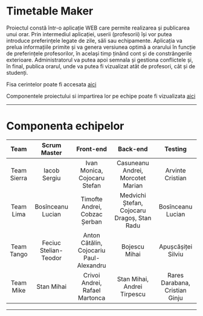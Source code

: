 # Timetable Maker
Proiectul constă într-o aplicație WEB care permite realizarea și publicarea unui orar. Prin intermediul aplicației, userii (profesorii) își vor putea introduce preferințele legate de zile, săli sau echipamente. Aplicația va prelua informațiile primite și va genera versiunea optimă a orarului în funcție de preferințele profesorilor, în același timp ținând cont și de constrângerile exterioare. Administratorul va putea apoi semnala și gestiona conflictele și, în final, publica orarul, unde va putea fi vizualizat atât de profesori, cât și de studenți.

Fisa cerintelor poate fi accesata [aici](https://docs.google.com/document/d/1YdpxclPJ6u3HxfGSokueA2jh0oI5LPKv_7d9kzqp1uk/edit)

Componentele proiectului si impartirea lor pe echipe poate fi vizualizata [aici](https://docs.google.com/document/d/13AV82hXUW_kpKJIyGdARmgYIxzTPEWqspqSEqiB_1Tk/edit?usp=sharing)

***

# Componenta echipelor

| Team | Scrum Master | Front-end | Back-end | Testing |
| :--: | :----------: | :-------: | :------: | :-----: |
| Team Sierra | Iacob Sergiu | Ivan Monica, Cojocaru Stefan | Casuneanu Andrei, Morcotet Marian | Arvinte Cristian |
| Team Lima | Bosînceanu Lucian | Timofte Andrei, Cobzac Șerban | Medvichi Ștefan, Cojocaru Dragoș, Stan Radu | Bosînceanu Lucian |
| Team Tango | Feciuc Stelian-Teodor | Anton Cătălin, Cojocariu Paul-Alexandru | Bojescu Mihai | Apușcășiței Silviu |
| Team Mike | Stan Mihai |  Crivoi Andrei, Rafael Martonca | Stan Mihai, Andrei Tirpescu | Rares Darabana, Cristian Ginju |

***
